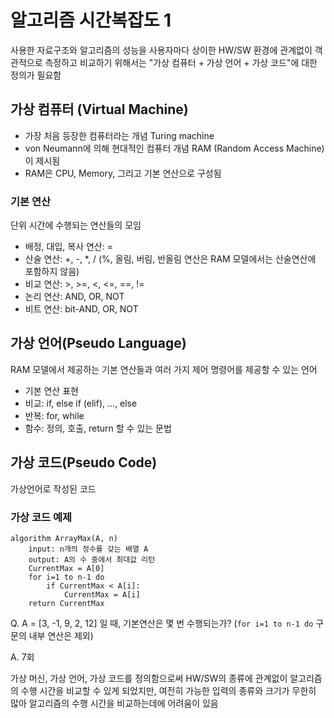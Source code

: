 # 알고리즘 시간복잡도 1
사용한 자료구조와 알고리즘의 성능을 사용자마다 상이한 HW/SW 환경에 관계없이 객관적으로 측정하고 비교하기 위해서는 "가상 컴퓨터 + 가상 언어 + 가상 코드"에 대한 정의가 필요함

## 가상 컴퓨터 (Virtual Machine)
* 가장 처음 등장한 컴퓨터라는 개념 Turing machine
* von Neumann에 의해 현대적인 컴퓨터 개념 RAM (Random Access Machine)이 제시됨
* RAM은 CPU, Memory, 그리고 기본 연산으로 구성됨

### 기본 연산
단위 시간에 수행되는 연산들의 모임
* 배정, 대입, 복사 연산: =
* 산술 연산: +, -, *, / (%, 올림, 버림, 반올림 연산은 RAM 모델에서는 산술연산에 포함하지 않음)
* 비교 연산: >, >=, <, <=, ==, !=
* 논리 연산: AND, OR, NOT
* 비트 연산: bit-AND, OR, NOT

## 가상 언어(Pseudo Language)
RAM 모델에서 제공하는 기본 연산들과 여러 가지 제어 명령어를 제공할 수 있는 언어
* 기본 연산 표현
* 비교: if, else if (elif), ..., else
* 반복: for, while
* 함수: 정의, 호출, return 할 수 있는 문법

## 가상 코드(Pseudo Code)
가상언어로 작성된 코드

### 가상 코드 예제
```
algorithm ArrayMax(A, n)
    input: n개의 정수를 갖는 배열 A
    output: A의 수 중에서 최대값 리턴
    CurrentMax = A[0]
    for i=1 to n-1 do
        if CurrentMax < A[i]:
            CurrentMax = A[i]
    return CurrentMax
```
Q. A = [3, -1, 9, 2, 12] 일 때, 기본연산은 몇 번 수행되는가? (`for i=1 to n-1 do` 구문의 내부 연산은 제외)

A. 7회

가상 머신, 가상 언어, 가상 코드를 정의함으로써 HW/SW의 종류에 관계없이 알고리즘의 수행 시간을 비교할 수 있게 되었지만, 여전히 가능한 입력의 종류와 크기가 무한히 많아 알고리즘의 수행 시간을 비교하는데에 어려움이 있음